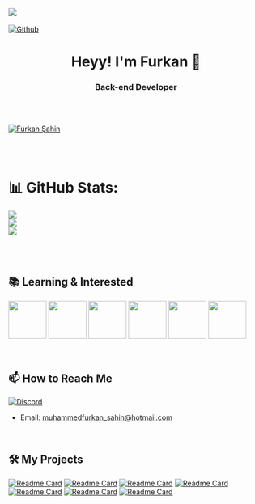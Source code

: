 ![](https://komarev.com/ghpvc/?username=FurkanSahin2)  
<br>
[![Github](https://img.shields.io/github/followers/FurkanSahin2?label=Follow&style=social)](https://github.com/FurkanSahin2)


<h1 align="center"> Heyy! I'm Furkan 👋</h1> 

<h3 align="center">Back-end Developer</h3> <br> <br>

<p align="left"> <a href="https://github.com/ryo-ma/github-profile-trophy"><img src="https://github-profile-trophy.vercel.app/?username=FurkanSahin2" alt="Furkan Şahin" /></a> </p>

<br> <br>

# 📊 GitHub Stats:
![](https://github-readme-stats.vercel.app/api?username=furkansahin2&theme=radical&hide_border=false&include_all_commits=false&count_private=false)<br/>
![](https://github-readme-streak-stats.herokuapp.com/?user=furkansahin2&theme=radical&hide_border=false)<br/>
![](https://github-readme-stats.vercel.app/api/top-langs/?username=furkansahin2&theme=radical&hide_border=false&include_all_commits=false&count_private=false&layout=compact)


<br> <br>
  
## 📚 Learning & Interested
  
<code><img height="75" src="https://user-images.githubusercontent.com/68972718/217532801-0c75594a-96d3-441d-b780-eb5cde2823bb.png"></code>
<code><img height="75" src="https://www.vectorlogo.zone/logos/java/java-ar21.svg"></code>
<code><img height="75" src="https://www.vectorlogo.zone/logos/w3_html5/w3_html5-ar21.svg"></code>
<code><img height="75" src="https://user-images.githubusercontent.com/68972718/217533271-b646b141-ee6c-43f3-9f93-1011c670e79d.png"></code>
<code><img height="75" src="https://user-images.githubusercontent.com/68972718/217535252-6f2a4c17-1a58-4825-bb6c-797c907e5850.png"></code>
<code><img height="75" src="https://www.vectorlogo.zone/logos/w3_css/w3_css-official.svg"></code>


<br>
<!--
## 📚 My Social Accounts

[![Github Badge](https://img.shields.io/badge/-Github-000?style=quare&labelColor=000&logo=Github&logoColor=white&link=link)](https://github.com/FurkanSahin2/)
[![Instagram Badge](https://img.shields.io/badge/-Instagram-C13584?style=flat-quare&labelColor=C13584&logo=instagram&logoColor=white&link=link)](https://www.instagram.com/aliince_002/) 
[![Facebook Badge](https://img.shields.io/badge/-Facebook-757575?style=flat-quare&labelColor=75755&logo=Facebook&logoColor=white&link=link)](https://www.facebook.com/sahinfurkan02/)
[![Twitter Badge](https://img.shields.io/twitter/url?label=Furkan%20%C5%9Eahin&url=https%3A%2F%2Ftwitter.com%2Faliince_02)](https://twitter.com/aliince_02)
 
<br>
-->  


## 📫 How to Reach Me

[![Discord](https://badgen.net/badge/icon/discord?icon=discord&label)](https://discord.gg/w7T7DSwsCx)
- Email: muhammedfurkan_sahin@hotmail.com
<br>

## 🛠️ My Projects
  
[![Readme Card](https://github-readme-stats.vercel.app/api/pin/?username=FurkanSahin2&repo=Kamp_Intro&theme=dark)](https://github.com/FurkanSahin2/Kamp_Intro)
[![Readme Card](https://github-readme-stats.vercel.app/api/pin/?username=FurkanSahin2&repo=FinalProject&theme=dark)](https://github.com/FurkanSahin2/FinalProject)
[![Readme Card](https://github-readme-stats.vercel.app/api/pin/?username=FurkanSahin2&repo=MyCarRentalProject&theme=dark)](https://github.com/FurkanSahin2/MyCarRentalProject)
[![Readme Card](https://github-readme-stats.vercel.app/api/pin/?username=FurkanSahin2&repo=Web_Development_Training&theme=dark)](https://github.com/FurkanSahin2/Web_Gelistirme_Egitimi)
[![Readme Card](https://github-readme-stats.vercel.app/api/pin/?username=FurkanSahin2&repo=Java_Bootcamp&theme=dark)](https://github.com/FurkanSahin2/Java_Bootcamp)
[![Readme Card](https://github-readme-stats.vercel.app/api/pin/?username=FurkanSahin2&repo=C_Lessons&theme=dark)](https://github.com/FurkanSahin2/C_Lessons)
[![Readme Card](https://github-readme-stats.vercel.app/api/pin/?username=FurkanSahin2&repo=ConsoleAppWork&theme=dark)](https://github.com/FurkanSahin2/ConsoleAppWork)
